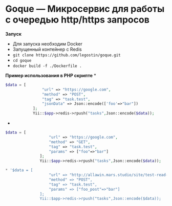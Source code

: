 # Goque — Микросервис для работы с очередью http/https запросов
**Запуск**
* Для запуска необходим  Docker
* Запущенный контейнер с Redis
* ```git clone https://github.com/legostin/goque.git```
* ```cd goque```
* ```docker build -f ./Dockerfile .```


**Пример использования в PHP скрипте**
*
```PHP
$data = [
                "url" => "https://google.com",
                "method" => "POST",
                "tag" => "task.test",
                "jsonData" => Json::encode(['foo'=>"bar"])
            ];
            Yii::$app->redis->rpush("tasks",Json::encode($data));
```
*
```PHP
$data = [
                   "url" => "https://google.com",
                   "method" => "GET",
                   "tag" => "task.test",
                   "params" => ["foo"=>"bar"]
               ];
               Yii::$app->redis->rpush("tasks",Json::encode($data));
```
```PHP
* '$data = [
                   "url" => "http://allawin.mars.studio/site/test-read-que",
                   "method" => "POST",
                   "tag" => "task.test",
                   "params" => ["foo_post"=>"bar"]
               ];
               Yii::$app->redis->rpush("tasks",Json::encode($data));
```
